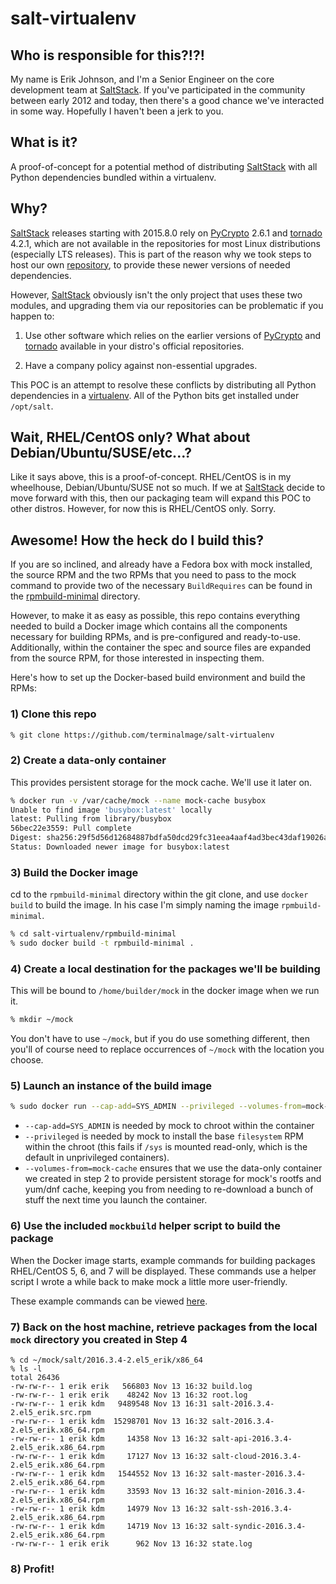 # salt-virtualenv

## Who is responsible for this?!?!

My name is Erik Johnson, and I'm a Senior Engineer on the core development team at [SaltStack](https://saltstack.com). If you've participated in the community between early 2012 and today, then there's a good chance we've interacted in some way. Hopefully I haven't been a jerk to you.

## What is it?

A proof-of-concept for a potential method of distributing [SaltStack](https://saltstack.com) with all Python dependencies bundled within a virtualenv.

## Why?

[SaltStack](https://saltstack.com) releases starting with 2015.8.0 rely on [PyCrypto](https://www.dlitz.net/software/pycrypto/) 2.6.1 and [tornado](http://www.tornadoweb.org/) 4.2.1, which are not available in the repositories for most Linux distributions (especially LTS releases). This is part of the reason why we took steps to host our own [repository](https://repo.saltstack.com/), to provide these newer versions of needed dependencies.

However, [SaltStack](https://saltstack.com) obviously isn't the only project that uses these two modules, and upgrading them via our repositories can be problematic if you happen to:

1. Use other software which relies on the earlier versions of [PyCrypto](https://www.dlitz.net/software/pycrypto/) and [tornado](http://www.tornadoweb.org/) available in your distro's official repositories.

2. Have a company policy against non-essential upgrades.

This POC is an attempt to resolve these conflicts by distributing all Python dependencies in a [virtualenv](https://virtualenv.pypa.io/en/stable/). All of the Python bits get installed under ``/opt/salt``.

## Wait, RHEL/CentOS only? What about Debian/Ubuntu/SUSE/etc...?

Like it says above, this is a proof-of-concept. RHEL/CentOS is in my wheelhouse, Debian/Ubuntu/SUSE not so much. If we at [SaltStack](https://saltstack.com) decide to move forward with this, then our packaging team will expand this POC to other distros. However, for now this is RHEL/CentOS only. Sorry.

## Awesome! How the heck do I build this?

If you are so inclined, and already have a Fedora box with mock installed, the source RPM and the two RPMs that you need to pass to the mock command to provide two of the necessary ``BuildRequires`` can be found in the [rpmbuild-minimal](https://github.com/terminalmage/salt-virtualenv/tree/master/rpmbuild-minimal) directory.

However, to make it as easy as possible, this repo contains everything needed to build a Docker image which contains all the components necessary for building RPMs, and is pre-configured and ready-to-use. Additionally, within the container the spec and source files are expanded from the source RPM, for those interested in inspecting them.

Here's how to set up the Docker-based build environment and build the RPMs:

### 1) Clone this repo

```bash
% git clone https://github.com/terminalmage/salt-virtualenv
```

### 2) Create a data-only container

This provides persistent storage for the mock cache. We'll use it later on.

```bash
% docker run -v /var/cache/mock --name mock-cache busybox
Unable to find image 'busybox:latest' locally
latest: Pulling from library/busybox
56bec22e3559: Pull complete
Digest: sha256:29f5d56d12684887bdfa50dcd29fc31eea4aaf4ad3bec43daf19026a7ce69912
Status: Downloaded newer image for busybox:latest
```

### 3) Build the Docker image

cd to the ``rpmbuild-minimal`` directory within the git clone, and use ``docker build`` to build the image. In his case I'm simply naming the image ``rpmbuild-minimal``.

```bash
% cd salt-virtualenv/rpmbuild-minimal
% sudo docker build -t rpmbuild-minimal .
```

### 4) Create a local destination for the packages we'll be building

This will be bound to ``/home/builder/mock`` in the docker image when we run it.

```bash
% mkdir ~/mock
```

You don't have to use ``~/mock``, but if you do use something different, then you'll of course need to replace occurrences of ``~/mock`` with the location you choose.

### 5) Launch an instance of the build image

```bash
% sudo docker run --cap-add=SYS_ADMIN --privileged --volumes-from=mock-cache --rm -it -h rpmbuild -v ~/mock:/home/builder/mock rpmbuild-minimal
```

- ``--cap-add=SYS_ADMIN`` is needed by mock to chroot within the container
- ``--privileged`` is needed by mock to install the base ``filesystem`` RPM within the chroot (this fails if ``/sys`` is mounted read-only, which is the default in unprivileged containers).
- ``--volumes-from=mock-cache`` ensures that we use the data-only container we created in step 2 to provide persistent storage for mock's rootfs and yum/dnf cache, keeping you from needing to re-download a bunch of stuff the next time you launch the container.

### 6) Use the included ``mockbuild`` helper script to build the package

When the Docker image starts, example commands for building packages RHEL/CentOS 5, 6, and 7 will be displayed. These commands use a helper script I wrote a while back to make mock a little more user-friendly.

These example commands can be viewed [here](https://github.com/terminalmage/salt-virtualenv/tree/master/rpmbuild-minimal/motd).

### 7) Back on the host machine, retrieve packages from the local ``mock`` directory you created in Step 4

```
% cd ~/mock/salt/2016.3.4-2.el5_erik/x86_64
% ls -l
total 26436
-rw-rw-r-- 1 erik erik   566803 Nov 13 16:32 build.log
-rw-rw-r-- 1 erik erik    48242 Nov 13 16:32 root.log
-rw-rw-r-- 1 erik kdm   9489548 Nov 13 16:31 salt-2016.3.4-2.el5_erik.src.rpm
-rw-rw-r-- 1 erik kdm  15298701 Nov 13 16:32 salt-2016.3.4-2.el5_erik.x86_64.rpm
-rw-rw-r-- 1 erik kdm     14358 Nov 13 16:32 salt-api-2016.3.4-2.el5_erik.x86_64.rpm
-rw-rw-r-- 1 erik kdm     17127 Nov 13 16:32 salt-cloud-2016.3.4-2.el5_erik.x86_64.rpm
-rw-rw-r-- 1 erik kdm   1544552 Nov 13 16:32 salt-master-2016.3.4-2.el5_erik.x86_64.rpm
-rw-rw-r-- 1 erik kdm     33593 Nov 13 16:32 salt-minion-2016.3.4-2.el5_erik.x86_64.rpm
-rw-rw-r-- 1 erik kdm     14979 Nov 13 16:32 salt-ssh-2016.3.4-2.el5_erik.x86_64.rpm
-rw-rw-r-- 1 erik kdm     14719 Nov 13 16:32 salt-syndic-2016.3.4-2.el5_erik.x86_64.rpm
-rw-rw-r-- 1 erik erik      962 Nov 13 16:32 state.log
```

### 8) Profit!
